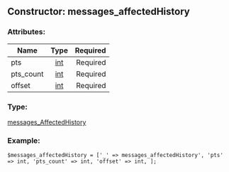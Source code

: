 ## Constructor: messages\_affectedHistory  

### Attributes:

| Name     |    Type       | Required |
|----------|:-------------:|---------:|
|pts|[int](../types/int.md) | Required|
|pts\_count|[int](../types/int.md) | Required|
|offset|[int](../types/int.md) | Required|
### Type: 

[messages\_AffectedHistory](../types/messages_AffectedHistory.md)
### Example:

```
$messages_affectedHistory = ['_' => messages_affectedHistory', 'pts' => int, 'pts_count' => int, 'offset' => int, ];
```